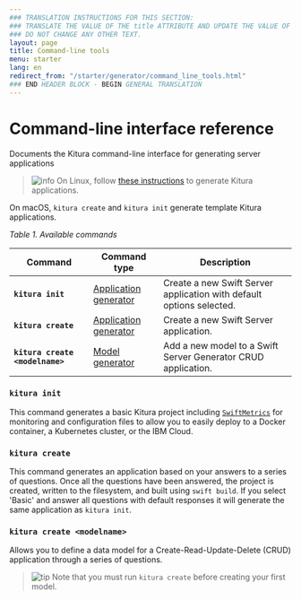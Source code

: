 ```yaml
---
### TRANSLATION INSTRUCTIONS FOR THIS SECTION:
### TRANSLATE THE VALUE OF THE title ATTRIBUTE AND UPDATE THE VALUE OF THE lang ATTRIBUTE.
### DO NOT CHANGE ANY OTHER TEXT.
layout: page
title: Command-line tools
menu: starter
lang: en
redirect_from: "/starter/generator/command_line_tools.html"
### END HEADER BLOCK - BEGIN GENERAL TRANSLATION
---
```


<div class="titleBlock">
	<h1>Command-line interface reference</h1>
	<p>Documents the Kitura command-line interface for generating server applications</p>
</div>

> ![info] On Linux, follow [these instructions](command_line_tools_for_linux) to generate Kitura applications.

On macOS, `kitura create` and `kitura init` generate template Kitura applications.

*Table 1. Available commands*

| Command                           | Command type                                   | Description                                                                                                                                                                                                                                                            |
|---------------------------------  |------------------------------------------------|------------------------------------------------------------------------------------------------------------------------------------------------------------------------------------------------------------------------------------------------------------------------|
| **`kitura init`**              | [Application generator](#application-generator) | Create a new Swift Server application with default options selected.                                                                                                                                                                                                                       |
| **`kitura create`**              | [Application generator](#application-generator) | Create a new Swift Server application.                                                                                                                                                                                                                       |
| **`kitura create <modelname>`** | [Model generator](#model-generator)             | Add a new model to a Swift Server Generator CRUD application.                                                                                                                                                                                                               |

### `kitura init`

This command generates a basic Kitura project including [`SwiftMetrics`](https://github.com/RuntimeTools/SwiftMetrics) for monitoring and configuration files to allow you to easily deploy to a Docker container, a Kubernetes cluster, or the IBM Cloud.

### `kitura create`

This command generates an application based on your answers to a series of questions. Once all the questions have been answered, the project is created, written to the filesystem, and built using `swift build`. If you select 'Basic' and answer all questions with default responses it will generate the same application as `kitura init`.

### `kitura create <modelname>`

Allows you to define a data model for a Create-Read-Update-Delete (CRUD) application through a series of questions.


> ![tip] Note that you must run `kitura create` before creating your first model.


[info]: ../../../assets/info-blue.png
[tip]: ../../../assets/lightbulb-yellow.png
[warning]: ../../../assets/warning-red.png
